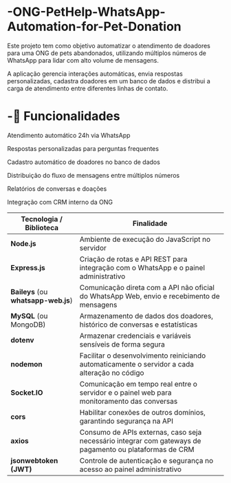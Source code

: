 # -ONG-PetHelp-WhatsApp-Automation-for-Pet-Donation
Este projeto tem como objetivo automatizar o atendimento de doadores para uma ONG de pets abandonados, utilizando múltiplos números de WhatsApp para lidar com alto volume de mensagens.

A aplicação gerencia interações automáticas, envia respostas personalizadas, cadastra doadores em um banco de dados e distribui a carga de atendimento entre diferentes linhas de contato.


# -🎯 Funcionalidades
Atendimento automático 24h via WhatsApp

Respostas personalizadas para perguntas frequentes

Cadastro automático de doadores no banco de dados

Distribuição do fluxo de mensagens entre múltiplos números

Relatórios de conversas e doações

Integração com CRM interno da ONG




| Tecnologia / Biblioteca              | Finalidade                                                                                              |
| ------------------------------------ | ------------------------------------------------------------------------------------------------------- |
| **Node.js**                          | Ambiente de execução do JavaScript no servidor                                                          |
| **Express.js**                       | Criação de rotas e API REST para integração com o WhatsApp e o painel administrativo                    |
| **Baileys** (ou **whatsapp-web.js**) | Comunicação direta com a API não oficial do WhatsApp Web, envio e recebimento de mensagens              |
| **MySQL** (ou MongoDB)               | Armazenamento de dados dos doadores, histórico de conversas e estatísticas                              |
| **dotenv**                           | Armazenar credenciais e variáveis sensíveis de forma segura                                             |
| **nodemon**                          | Facilitar o desenvolvimento reiniciando automaticamente o servidor a cada alteração no código           |
| **Socket.IO**                        | Comunicação em tempo real entre o servidor e o painel web para monitoramento das conversas              |
| **cors**                             | Habilitar conexões de outros domínios, garantindo segurança na API                                      |
| **axios**                            | Consumo de APIs externas, caso seja necessário integrar com gateways de pagamento ou plataformas de CRM |
| **jsonwebtoken (JWT)**               | Controle de autenticação e segurança no acesso ao painel administrativo                                 |
